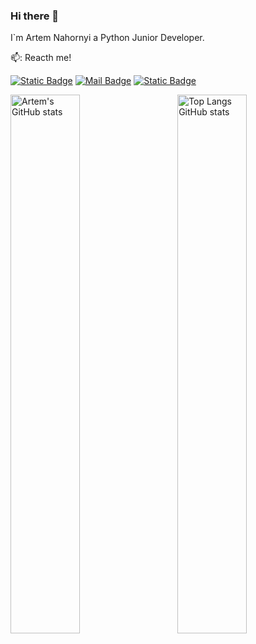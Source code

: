### Hi there 👋

I`m Artem Nahornyi a Python Junior Developer.

📫: Reacth me!

[![Static Badge](https://img.shields.io/badge/linkedin-0A66C2?style=flat&logo=linkedin&logoColor=white&labelColor=0A66C2)](https://www.linkedin.com/@artem-nahornyi-ua)
[![Mail Badge](https://img.shields.io/badge/gmail-EA4335?style=flat&logo=gmail&logoColor=white&labelColor=EA4335)](mailto:artemna@gmail.com)
[![Static Badge](https://img.shields.io/badge/telegram-blue?style=flat&logo=telegram&logoColor=white&labelColor=blue)](https://web.telegram.org/@artem_nahornyi)

<img align="left" width="47%" alt="Artem's GitHub stats" src="https://github-readme-stats.vercel.app/api?username=ntwn&show_icons=true&theme=transparent"/>
<img align="right" width="47%" alt="Top Langs GitHub stats" src="https://github-readme-stats.vercel.app/api/top-langs/?username=ntwn&layout=compact&theme=transparent"/>
